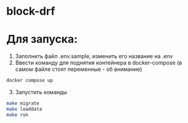 # block-drf

# Для запуска:
1. Заполнить файл .env.sample, изменить его название на .env
2. Ввести команду для поднятия контейнера в docker-compose (в самом файле стоят переменные - об внимание)
```bash
docker compose up
```
3. Запустить команды
```bash
make migrate
make loaddata
make run
```

